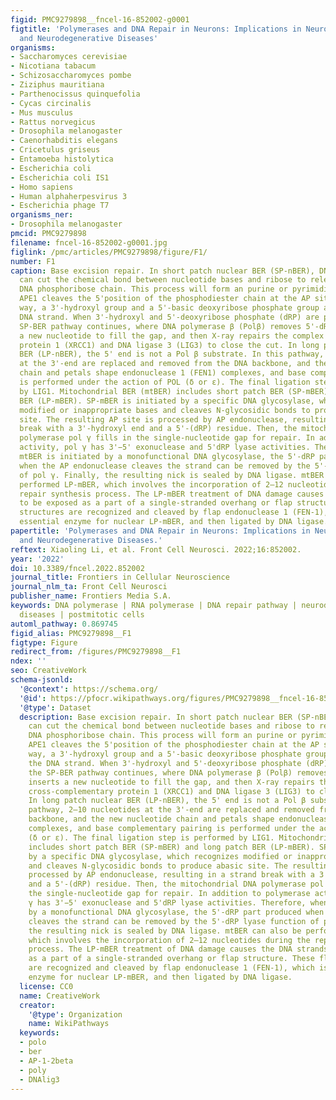 ```yaml
---
figid: PMC9279898__fncel-16-852002-g0001
figtitle: 'Polymerases and DNA Repair in Neurons: Implications in Neuronal Survival
  and Neurodegenerative Diseases'
organisms:
- Saccharomyces cerevisiae
- Nicotiana tabacum
- Schizosaccharomyces pombe
- Ziziphus mauritiana
- Parthenocissus quinquefolia
- Cycas circinalis
- Mus musculus
- Rattus norvegicus
- Drosophila melanogaster
- Caenorhabditis elegans
- Cricetulus griseus
- Entamoeba histolytica
- Escherichia coli
- Escherichia coli IS1
- Homo sapiens
- Human alphaherpesvirus 3
- Escherichia phage T7
organisms_ner:
- Drosophila melanogaster
pmcid: PMC9279898
filename: fncel-16-852002-g0001.jpg
figlink: /pmc/articles/PMC9279898/figure/F1/
number: F1
caption: Base excision repair. In short patch nuclear BER (SP-nBER), DNA glycosylase
  can cut the chemical bond between nucleotide bases and ribose to release a complete
  DNA phosphoribose chain. This process will form an purine or pyrimidine (AP) site.
  APE1 cleaves the 5'position of the phosphodiester chain at the AP site. In this
  way, a 3'-hydroxyl group and a 5'-basic deoxyribose phosphate group appear on the
  DNA strand. When 3'-hydroxyl and 5'-deoxyribose phosphate (dRP) are present, the
  SP-BER pathway continues, where DNA polymerase β (Polβ) removes 5'-dRP and inserts
  a new nucleotide to fill the gap, and then X-ray repairs the complex of cross-complementary
  protein 1 (XRCC1) and DNA ligase 3 (LIG3) to close the cut. In long patch nuclear
  BER (LP-nBER), the 5' end is not a Pol β substrate. In this pathway, 2–10 nucleotides
  at the 3'-end are replaced and removed from the DNA backbone, and the new nucleotide
  chain and petals shape endonuclease 1 (FEN1) complexes, and base complementary pairing
  is performed under the action of POL (δ or ε). The final ligation step is performed
  by LIG1. Mitochondrial BER (mtBER) includes short patch BER (SP-mBER) and long patch
  BER (LP-mBER). SP-mBER is initiated by a specific DNA glycosylase, which recognizes
  modified or inappropriate bases and cleaves N-glycosidic bonds to produce abasic
  site. The resulting AP site is processed by AP endonuclease, resulting in a strand
  break with a 3'-hydroxyl end and a 5'-(dRP) residue. Then, the mitochondrial DNA
  polymerase pol γ fills in the single-nucleotide gap for repair. In addition to polymerase
  activity, pol γ has 3'−5' exonuclease and 5'dRP lyase activities. Therefore, when
  mtBER is initiated by a monofunctional DNA glycosylase, the 5'-dRP part produced
  when the AP endonuclease cleaves the strand can be removed by the 5'-dRP lyase function
  of pol γ. Finally, the resulting nick is sealed by DNA ligase. mtBER can also be
  performed LP-mBER, which involves the incorporation of 2–12 nucleotides during the
  repair synthesis process. The LP-mBER treatment of DNA damage causes the DNA strands
  to be exposed as a part of a single-stranded overhang or flap structure. These flap
  structures are recognized and cleaved by flap endonuclease 1 (FEN-1), which is an
  essential enzyme for nuclear LP-mBER, and then ligated by DNA ligase.
papertitle: 'Polymerases and DNA Repair in Neurons: Implications in Neuronal Survival
  and Neurodegenerative Diseases.'
reftext: Xiaoling Li, et al. Front Cell Neurosci. 2022;16:852002.
year: '2022'
doi: 10.3389/fncel.2022.852002
journal_title: Frontiers in Cellular Neuroscience
journal_nlm_ta: Front Cell Neurosci
publisher_name: Frontiers Media S.A.
keywords: DNA polymerase | RNA polymerase | DNA repair pathway | neurodegenerative
  diseases | postmitotic cells
automl_pathway: 0.869745
figid_alias: PMC9279898__F1
figtype: Figure
redirect_from: /figures/PMC9279898__F1
ndex: ''
seo: CreativeWork
schema-jsonld:
  '@context': https://schema.org/
  '@id': https://pfocr.wikipathways.org/figures/PMC9279898__fncel-16-852002-g0001.html
  '@type': Dataset
  description: Base excision repair. In short patch nuclear BER (SP-nBER), DNA glycosylase
    can cut the chemical bond between nucleotide bases and ribose to release a complete
    DNA phosphoribose chain. This process will form an purine or pyrimidine (AP) site.
    APE1 cleaves the 5'position of the phosphodiester chain at the AP site. In this
    way, a 3'-hydroxyl group and a 5'-basic deoxyribose phosphate group appear on
    the DNA strand. When 3'-hydroxyl and 5'-deoxyribose phosphate (dRP) are present,
    the SP-BER pathway continues, where DNA polymerase β (Polβ) removes 5'-dRP and
    inserts a new nucleotide to fill the gap, and then X-ray repairs the complex of
    cross-complementary protein 1 (XRCC1) and DNA ligase 3 (LIG3) to close the cut.
    In long patch nuclear BER (LP-nBER), the 5' end is not a Pol β substrate. In this
    pathway, 2–10 nucleotides at the 3'-end are replaced and removed from the DNA
    backbone, and the new nucleotide chain and petals shape endonuclease 1 (FEN1)
    complexes, and base complementary pairing is performed under the action of POL
    (δ or ε). The final ligation step is performed by LIG1. Mitochondrial BER (mtBER)
    includes short patch BER (SP-mBER) and long patch BER (LP-mBER). SP-mBER is initiated
    by a specific DNA glycosylase, which recognizes modified or inappropriate bases
    and cleaves N-glycosidic bonds to produce abasic site. The resulting AP site is
    processed by AP endonuclease, resulting in a strand break with a 3'-hydroxyl end
    and a 5'-(dRP) residue. Then, the mitochondrial DNA polymerase pol γ fills in
    the single-nucleotide gap for repair. In addition to polymerase activity, pol
    γ has 3'−5' exonuclease and 5'dRP lyase activities. Therefore, when mtBER is initiated
    by a monofunctional DNA glycosylase, the 5'-dRP part produced when the AP endonuclease
    cleaves the strand can be removed by the 5'-dRP lyase function of pol γ. Finally,
    the resulting nick is sealed by DNA ligase. mtBER can also be performed LP-mBER,
    which involves the incorporation of 2–12 nucleotides during the repair synthesis
    process. The LP-mBER treatment of DNA damage causes the DNA strands to be exposed
    as a part of a single-stranded overhang or flap structure. These flap structures
    are recognized and cleaved by flap endonuclease 1 (FEN-1), which is an essential
    enzyme for nuclear LP-mBER, and then ligated by DNA ligase.
  license: CC0
  name: CreativeWork
  creator:
    '@type': Organization
    name: WikiPathways
  keywords:
  - polo
  - ber
  - AP-1-2beta
  - poly
  - DNAlig3
---
```

